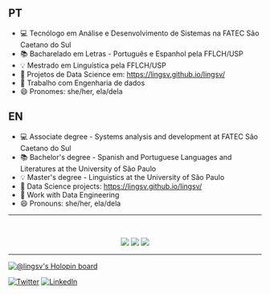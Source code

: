 PT
---
- 💻 Tecnólogo em Análise e Desenvolvimento de Sistemas na FATEC São Caetano do Sul
- 📚 Bacharelado em Letras - Português e Espanhol pela FFLCH/USP
- 💡 Mestrado em Linguística pela FFLCH/USP
- 🔗 Projetos de Data Science em: https://lingsv.github.io/lingsv/
- 🔭 Trabalho com Engenharia de dados
- 😄 Pronomes: she/her, ela/dela

EN
---
- 💻 Associate degree - Systems analysis and development at FATEC São Caetano do Sul
- 📚 Bachelor's degree - Spanish and Portuguese Languages and Literatures at the University of São Paulo
- 💡 Master's degree - Linguistics at the University of São Paulo
- 🔗 Data Science projects: https://lingsv.github.io/lingsv/
- 🔭 Work with Data Engineering
- 😄 Pronouns: she/her, ela/dela

 *************************
 
 <center><br>
 
 ![](http://github-profile-summary-cards.vercel.app/api/cards/profile-details?username=lingsv&theme=jolly)
 ![](http://github-profile-summary-cards.vercel.app/api/cards/most-commit-language?username=lingsv&theme=jolly)
 ![](http://github-profile-summary-cards.vercel.app/api/cards/stats?username=lingsv&theme=jolly)
   </center>
   
  
******************* 

[![@lingsv's Holopin board](https://holopin.me/lingsv)](https://holopin.io/@lingsv)

[![Twitter](https://img.shields.io/badge/Twitter-1DA1F2?style=for-the-badge&logo=twitter&logoColor=white)](https://twitter.com/carol_gsv)
[![LinkedIn](https://img.shields.io/badge/LinkedIn-0077B5?style=for-the-badge&logo=linkedin&logoColor=white)](https://www.linkedin.com/in/anacarolinagsv/)

